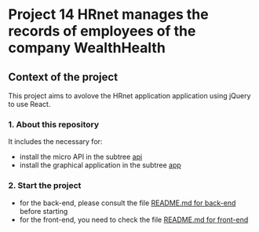# Project 14 HRnet manages the records of employees of the company WealthHealth

## Context of the project

This project aims to avolove the HRnet application application using jQuery to use React.

### 1. About this repository

It includes the necessary for:

- install the micro API in the subtree [api](https://github.com/al-dev93/p13agba-al-2302/tree/main/api)
- install the graphical application in the subtree [app](https://github.com/al-dev93/p13agba-al-2302/tree/main/app)

### 2. Start the project

- for the back-end, please consult the file [README.md for back-end](https://github.com/al-dev93/p13agba-al-2302/blob/develop/api/README.md) before starting
- for the front-end, you need to check the file [README.md for front-end](https://github.com/al-dev93/p13agba-al-2302/blob/develop/app/README.md)
